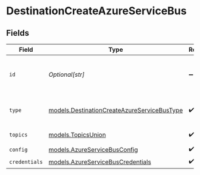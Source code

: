 # DestinationCreateAzureServiceBus


## Fields

| Field                                                                                            | Type                                                                                             | Required                                                                                         | Description                                                                                      | Example                                                                                          |
| ------------------------------------------------------------------------------------------------ | ------------------------------------------------------------------------------------------------ | ------------------------------------------------------------------------------------------------ | ------------------------------------------------------------------------------------------------ | ------------------------------------------------------------------------------------------------ |
| `id`                                                                                             | *Optional[str]*                                                                                  | :heavy_minus_sign:                                                                               | Optional user-provided ID. A UUID will be generated if empty.                                    | user-provided-id                                                                                 |
| `type`                                                                                           | [models.DestinationCreateAzureServiceBusType](../models/destinationcreateazureservicebustype.md) | :heavy_check_mark:                                                                               | Type of the destination. Must be 'azure_servicebus'.                                             |                                                                                                  |
| `topics`                                                                                         | [models.TopicsUnion](../models/topicsunion.md)                                                   | :heavy_check_mark:                                                                               | "*" or an array of enabled topics.                                                               | *                                                                                                |
| `config`                                                                                         | [models.AzureServiceBusConfig](../models/azureservicebusconfig.md)                               | :heavy_check_mark:                                                                               | N/A                                                                                              |                                                                                                  |
| `credentials`                                                                                    | [models.AzureServiceBusCredentials](../models/azureservicebuscredentials.md)                     | :heavy_check_mark:                                                                               | N/A                                                                                              |                                                                                                  |